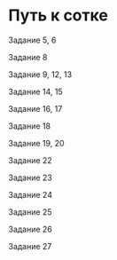 # Путь к сотке #

  Задание 5, 6

  Задание 8

Задание 9, 12, 13

Задание 14, 15

Задание 16, 17

Задание 18

Задание 19, 20

Задание 22

Задание 23

Задание 24

Задание 25

Задание 26

Задание 27
